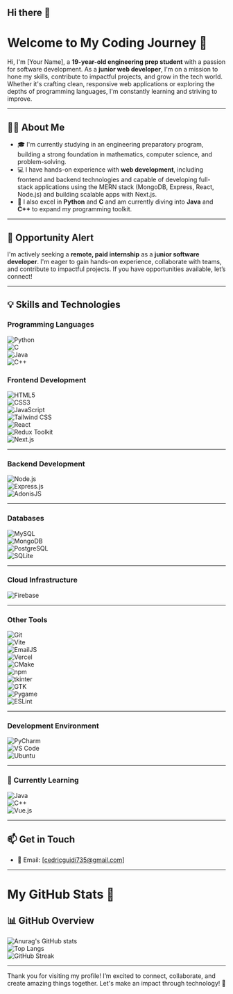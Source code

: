 ## Hi there 👋

# Welcome to My Coding Journey 🚀

Hi, I'm [Your Name], a **19-year-old engineering prep student** with a passion for software development. As a **junior web developer**, I'm on a mission to hone my skills, contribute to impactful projects, and grow in the tech world. Whether it's crafting clean, responsive web applications or exploring the depths of programming languages, I'm constantly learning and striving to improve.

---

## 🧑‍💻 About Me

- 🎓 I'm currently studying in an engineering preparatory program, building a strong foundation in mathematics, computer science, and problem-solving.
- 💻 I have hands-on experience with **web development**, including frontend and backend technologies and capable of developing full-stack applications using the MERN stack (MongoDB, Express, React, Node.js) and building scalable apps with Next.js.
- 🐍 I also excel in **Python** and **C** and am currently diving into **Java** and **C++** to expand my programming toolkit.

---

## 🌟 Opportunity Alert

I'm actively seeking a **remote, paid internship** as a **junior software developer**. I'm eager to gain hands-on experience, collaborate with teams, and contribute to impactful projects. If you have opportunities available, let’s connect!

---

## 💡 Skills and Technologies

### **Programming Languages**

![Python](https://img.shields.io/badge/Python-3776AB?logo=python&logoColor=white&style=plastic&label=)  
![C](https://img.shields.io/badge/C-A8B9CC?logo=c&logoColor=black&style=plastic&label=)  
![Java](https://img.shields.io/badge/Java-007396?logo=java&logoColor=white&style=plastic&label=)  
![C++](https://img.shields.io/badge/C%2B%2B-00599C?logo=cplusplus&logoColor=white&style=plastic&label=)

### **Frontend Development**

![HTML5](https://img.shields.io/badge/-E34F26?logo=html5&logoColor=white&style=plastic&label=)  
![CSS3](https://img.shields.io/badge/-1572B6?logo=css3&logoColor=white&style=plastic&label=)  
![JavaScript](https://img.shields.io/badge/-F7DF1E?logo=javascript&logoColor=black&style=plastic&label=)  
![Tailwind CSS](https://img.shields.io/badge/-38B2AC?logo=tailwind-css&logoColor=white&style=plastic&label=)  
![React](https://img.shields.io/badge/-61DAFB?logo=react&logoColor=black&style=plastic&label=)  
![Redux Toolkit](https://img.shields.io/badge/-764ABC?logo=redux&logoColor=white&style=plastic&label=)  
![Next.js](https://img.shields.io/badge/-000000?logo=nextdotjs&logoColor=white&style=plastic&label=)

---

### **Backend Development**

![Node.js](https://img.shields.io/badge/-339933?logo=node.js&logoColor=white&style=plastic&label=)  
![Express.js](https://img.shields.io/badge/-000000?logo=express&logoColor=white&style=plastic&label=)  
![AdonisJS](https://img.shields.io/badge/-220052?logo=adonisjs&logoColor=white&style=plastic&label=)

---

### **Databases**

![MySQL](https://img.shields.io/badge/-4479A1?logo=mysql&logoColor=white&style=plastic&label=)  
![MongoDB](https://img.shields.io/badge/-47A248?logo=mongodb&logoColor=white&style=plastic&label=)  
![PostgreSQL](https://img.shields.io/badge/-336791?logo=postgresql&logoColor=white&style=plastic&label=)  
![SQLite](https://img.shields.io/badge/-003B57?logo=sqlite&logoColor=white&style=plastic&label=)

---

### **Cloud Infrastructure**

![Firebase](https://img.shields.io/badge/-FFCA28?logo=firebase&logoColor=black&style=plastic&label=)

---

### **Other Tools**

![Git](https://img.shields.io/badge/-F05032?logo=git&logoColor=white&style=plastic&label=)  
![Vite](https://img.shields.io/badge/-646CFF?logo=vite&logoColor=white&style=plastic&label=)  
![EmailJS](https://img.shields.io/badge/-E4455F?logo=email&logoColor=white&style=plastic&label=)  
![Vercel](https://img.shields.io/badge/-000000?logo=vercel&logoColor=white&style=plastic&label=)  
![CMake](https://img.shields.io/badge/-064F8C?logo=cmake&logoColor=white&style=plastic&label=)  
![npm](https://img.shields.io/badge/-CB3837?logo=npm&logoColor=white&style=plastic&label=)  
![tkinter](https://img.shields.io/badge/-FF9900?logo=python&logoColor=white&style=plastic&label=)  
![GTK](https://img.shields.io/badge/-5793E3?logo=gtk&logoColor=white&style=plastic&label=)  
![Pygame](https://img.shields.io/badge/-3776AB?logo=python&logoColor=white&style=plastic&label=)  
![ESLint](https://img.shields.io/badge/-4B32C3?logo=eslint&logoColor=white&style=plastic&label=)

---

### **Development Environment**

![PyCharm](https://img.shields.io/badge/-000000?logo=pycharm&logoColor=white&style=plastic&label=)  
![VS Code](https://img.shields.io/badge/-007ACC?logo=visual-studio-code&logoColor=white&style=plastic&label=)  
![Ubuntu](https://img.shields.io/badge/-E95420?logo=ubuntu&logoColor=white&style=plastic&label=)

---

### **🌱 Currently Learning**

![Java](https://img.shields.io/badge/-007396?logo=java&logoColor=white&style=plastic&label=)  
![C++](https://img.shields.io/badge/-00599C?logo=cplusplus&logoColor=white&style=plastic&label=)  
![Vue.js](https://img.shields.io/badge/-4FC08D?logo=vue.js&logoColor=white&style=plastic&label=)

---

## 📫 Get in Touch

- 📧 Email: [cedricguidi735@gmail.com]
<!-- - [![LinkedIn](https://img.shields.io/badge/LinkedIn-0077B5?logo=linkedin&logoColor=white&style=for-the-badge)](https://linkedin.com/in/yourprofile)
- [![Portfolio](https://img.shields.io/badge/Portfolio-000000?logo=firefox&logoColor=white&style=for-the-badge)](https://yourportfolio.com) -->

---

# My GitHub Stats 🚀

## 📊 GitHub Overview

![Anurag's GitHub stats](https://github-readme-stats.vercel.app/api?username=cedric20061&show_icons=true&theme=radical)  
![Top Langs](https://github-readme-stats.vercel.app/api/top-langs/?username=cedric20061&layout=compact&theme=radical)  
![GitHub Streak](https://streak-stats.demolab.com/?user=cedric20061&theme=radical)

---

Thank you for visiting my profile! I’m excited to connect, collaborate, and create amazing things together. Let's make an impact through technology! 🚀

<!--
**cedric20061/cedric20061** is a ✨ _special_ ✨ repository because its `README.md` (this file) appears on your GitHub profile.

Here are some ideas to get you started:

- 🔭 I’m currently working on ...
- 🌱 I’m currently learning ...
- 👯 I’m looking to collaborate on ...
- 🤔 I’m looking for help with ...
- 💬 Ask me about ...
- 📫 How to reach me: ...
- 😄 Pronouns: ...
- ⚡ Fun fact: ...
-->
